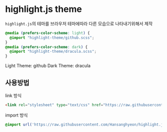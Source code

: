 # highlight.js theme

`highlight.js`의 테마를 브라우저 테마에따라 다른 모습으로 나타내기위해서 제작

```css
@media (prefers-color-scheme: light) {
  @import "highlight-theme/github.scss";
}
@media (prefers-color-scheme: dark) {
  @import "highlight-theme/dracula.scss";
}
```

Light Theme: github
Dark Theme: dracula

## 사용방법

link 방식

```html
<link rel="stylesheet" type="text/css" href="https://raw.githubusercontent.com/Hansanghyeon/highlight.js-custom/main/main.css">
```

import 방식

```css
@import url('https://raw.githubusercontent.com/Hansanghyeon/highlight.js-custom/main/main.css');
```
